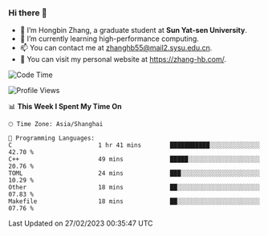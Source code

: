 ### Hi there 👋

- 🔭 I’m Hongbin Zhang, a graduate student at **Sun Yat-sen University**.
- 🌱 I’m currently learning high-performance computing.
- 📫 You can contact me at zhanghb55@mail2.sysu.edu.cn.
- 👀 You can visit my personal website at https://zhang-hb.com/.

<!--START_SECTION:waka-->
![Code Time](http://img.shields.io/badge/Code%20Time-73%20hrs%2052%20mins-blue)

![Profile Views](http://img.shields.io/badge/Profile%20Views-2-blue)

📊 **This Week I Spent My Time On** 

```text
🕑︎ Time Zone: Asia/Shanghai

💬 Programming Languages: 
C                        1 hr 41 mins        ███████████░░░░░░░░░░░░░░   42.70 % 
C++                      49 mins             █████░░░░░░░░░░░░░░░░░░░░   20.76 % 
TOML                     24 mins             ███░░░░░░░░░░░░░░░░░░░░░░   10.29 % 
Other                    18 mins             ██░░░░░░░░░░░░░░░░░░░░░░░   07.83 % 
Makefile                 18 mins             ██░░░░░░░░░░░░░░░░░░░░░░░   07.76 % 
```


 Last Updated on 27/02/2023 00:35:47 UTC
<!--END_SECTION:waka-->